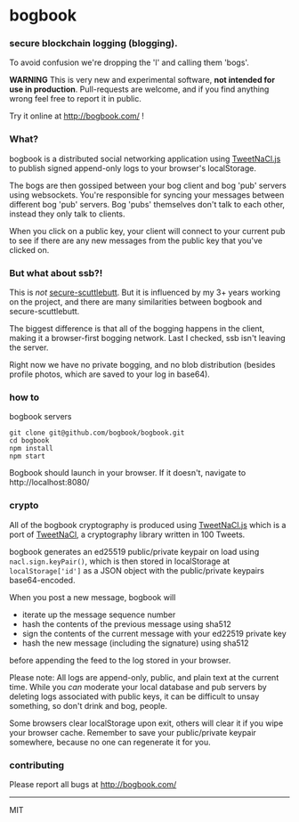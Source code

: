 # bogbook

### secure blockchain logging (blogging). 

To avoid confusion we're dropping the 'l' and calling them 'bogs'. 

**WARNING** This is very new and experimental software, **not intended for use in production**. Pull-requests are welcome, and if you find anything wrong feel free to report it in public.    

Try it online at http://bogbook.com/ !

### What?

bogbook is a distributed social networking application using [TweetNaCl.js](https://tweetnacl.js.org/#/) to publish signed append-only logs to your browser's localStorage. 

The bogs are then gossiped between your bog client and bog 'pub' servers using websockets. You're responsible for syncing your messages between different bog 'pub' servers. Bog 'pubs' themselves don't talk to each other, instead they only talk to clients. 

When you click on a public key, your client will connect to your current pub to see if there are any new messages from the public key that you've clicked on.

### But what about ssb?!

This is _not_ [secure-scuttlebutt](http://scuttlebot.io/). But it is influenced by my 3+ years working on the project, and there are many similarities between bogbook and secure-scuttlebutt.

The biggest difference is that all of the bogging happens in the client, making it a browser-first bogging network. Last I checked, ssb isn't leaving the server.

Right now we have no private bogging, and no blob distribution (besides profile photos, which are saved to your log in base64). 

### how to

bogbook servers

```
git clone git@github.com/bogbook/bogbook.git
cd bogbook
npm install
npm start
```

Bogbook should launch in your browser. If it doesn't, navigate to http://localhost:8080/


### crypto

All of the bogbook cryptography is produced using [TweetNaCl.js](https://tweetnacl.js.org/#/) which is a port of [TweetNaCl](https://tweetnacl.cr.yp.to/), a cryptography library written in 100 Tweets. 

bogbook generates an ed25519 public/private keypair on load using `nacl.sign.keyPair()`, which is then stored in localStorage at `localStorage['id']` as a JSON object with the public/private keypairs base64-encoded.

When you post a new message, bogbook will 

+ iterate up the message sequence number
+ hash the contents of the previous message using sha512
+ sign the contents of the current message with your ed22519 private key
+ hash the new message (including the signature) using sha512

before appending the feed to the log stored in your browser.

Please note: All logs are append-only, public, and plain text at the current time. While you _can_ moderate your local database and pub servers by deleting logs associated with public keys, it can be difficult to unsay something, so don't drink and bog, people.

Some browsers clear localStorage upon exit, others will clear it if you wipe your browser cache. Remember to save your public/private keypair somewhere, because no one can regenerate it for you.   

### contributing

Please report all bugs at http://bogbook.com/

---
MIT

